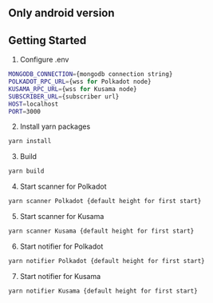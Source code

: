 ## Only android version

## Getting Started

1. Configure .env 
```sh
MONGODB_CONNECTION={mongodb connection string}
POLKADOT_RPC_URL={wss for Polkadot node}
KUSAMA_RPC_URL={wss for Kusama node}
SUBSCRIBER_URL={subscriber url}
HOST=localhost
PORT=3000
```

2. Install yarn packages
```sh
yarn install
```

3. Build
```sh
yarn build
```

4. Start scanner for Polkadot
```sh
yarn scanner Polkadot {default height for first start}
```

5. Start scanner for Kusama
```sh
yarn scanner Kusama {default height for first start}
```

6. Start notifier for Polkadot
```sh
yarn notifier Polkadot {default height for first start}
```

7. Start notifier for Kusama
```sh
yarn notifier Kusama {default height for first start}
```
